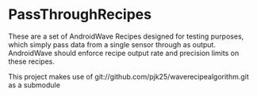 PassThroughRecipes
==================

These are a set of AndroidWave Recipes designed for testing purposes, which
simply pass data from a single sensor through as output. AndroidWave should
enforce recipe output rate and precision limits on these recipes.

This project makes use of git://github.com/pjk25/waverecipealgorithm.git as a
submodule
